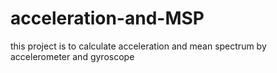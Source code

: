 # acceleration-and-MSP
this project is to calculate acceleration and mean spectrum by accelerometer and gyroscope 
